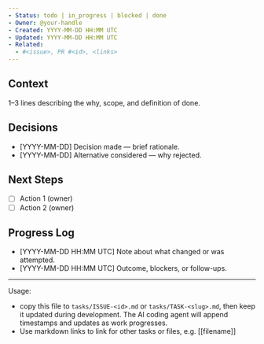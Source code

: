 ```yaml
---
- Status: todo | in_progress | blocked | done
- Owner: @your-handle
- Created: YYYY-MM-DD HH:MM UTC
- Updated: YYYY-MM-DD HH:MM UTC
- Related:
  - #<issue>, PR #<id>, <links>
---
```


## Context
1–3 lines describing the why, scope, and definition of done.

## Decisions
- [YYYY-MM-DD] Decision made — brief rationale.
- [YYYY-MM-DD] Alternative considered — why rejected.

## Next Steps
- [ ] Action 1 (owner)
- [ ] Action 2 (owner)

## Progress Log
- [YYYY-MM-DD HH:MM UTC] Note about what changed or was attempted.
- [YYYY-MM-DD HH:MM UTC] Outcome, blockers, or follow-ups.

---
Usage:
- copy this file to `tasks/ISSUE-<id>.md` or `tasks/TASK-<slug>.md`, then keep it updated during development. The AI coding agent will append timestamps and updates as work progresses.
- Use markdown links to link for other tasks or files, e.g. [[filename]]
